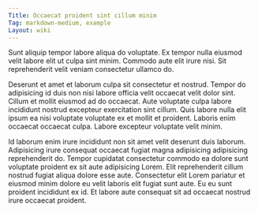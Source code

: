 ```yaml
---
Title: Occaecat proident sint cillum minim
Tag: markdown-medium, example
Layout: wiki
---
```

Sunt aliquip tempor labore aliqua do voluptate. Ex tempor nulla eiusmod velit labore elit ut culpa sint minim. Commodo aute elit irure nisi. Sit reprehenderit velit veniam consectetur ullamco do.

Deserunt et amet et laborum culpa sit consectetur et nostrud. Tempor do adipisicing id duis non nisi labore officia velit occaecat velit dolor sint. Cillum et mollit eiusmod ad do occaecat. Aute voluptate culpa labore incididunt nostrud excepteur exercitation sint cillum. Quis labore nulla elit ipsum ea nisi voluptate voluptate ex et mollit et proident. Laboris enim occaecat occaecat culpa. Labore excepteur voluptate velit minim.

Id laborum enim irure incididunt non sit amet velit deserunt duis laborum. Adipisicing irure consequat occaecat fugiat magna adipisicing adipisicing reprehenderit do. Tempor cupidatat consectetur commodo ea dolore sunt voluptate proident ex sit aute adipisicing Lorem. Elit reprehenderit cillum nostrud fugiat aliqua dolore esse aute. Consectetur elit Lorem pariatur et eiusmod minim dolore eu velit laboris elit fugiat sunt aute. Eu eu sunt proident incididunt ex id. Et labore aute consequat sit ad occaecat nostrud irure occaecat proident.